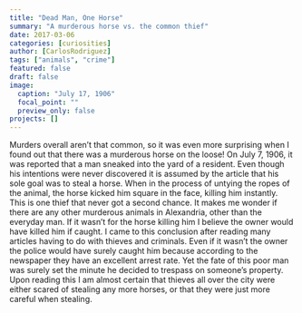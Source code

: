 ```yaml
---
title: "Dead Man, One Horse"
summary: "A murderous horse vs. the common thief"
date: 2017-03-06
categories: [curiosities]
author: [CarlosRodriguez]
tags: ["animals", "crime"]
featured: false
draft: false
image:
  caption: "July 17, 1906"
  focal_point: ""
  preview_only: false
projects: []
---
```

Murders overall aren’t that common, so it was even more surprising when I found out that there was a murderous horse on the loose! On July 7, 1906, it was reported that a man sneaked into the yard of a resident. Even though his intentions were never discovered it is assumed by the article that his sole goal was to steal a horse. When in the process of untying the ropes of the animal, the horse kicked him square in the face, killing him instantly. This is one thief that never got a second chance. It makes me wonder if there are any other murderous animals in Alexandria, other than the everyday man. If it wasn’t for the horse killing him I believe the owner would have killed him if caught. I came to this conclusion after reading many articles having to do with thieves and criminals. Even if it wasn’t the owner the police would have surely caught him because according to the newspaper they have an excellent arrest rate. Yet the fate of this poor man was surely set the minute he decided to trespass on someone’s property. Upon reading this I am almost certain that thieves all over the city were either scared of stealing any more horses, or that they were just more careful when stealing.
